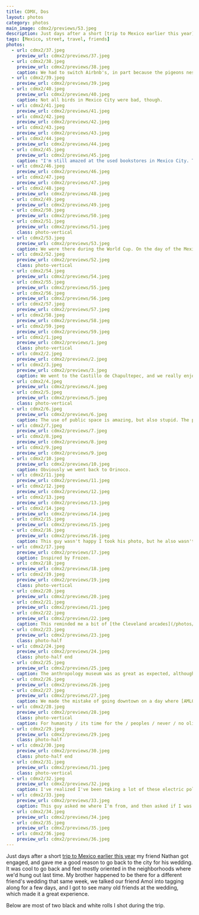 ```yaml
---
title: CDMX, Dos
layout: photos
category: photos
main_image: cdmx2/previews/53.jpeg
description: Just days after a short [trip to Mexico earlier this year](/photos/2022/03/06/cdmx/) my friend Nathan got engaged, and gave me a good reason to go back to the city for his wedding.
tags: [Mexico, street, travel, friends]
photos:
  - url: cdmx2/37.jpeg
    preview_url: cdmx2/previews/37.jpeg
  - url: cdmx2/38.jpeg
    preview_url: cdmx2/previews/38.jpeg
    caption: We had to switch Airbnb's, in part because the pigeons nesting in the courtyard of the first one would not shut up.
  - url: cdmx2/39.jpeg
    preview_url: cdmx2/previews/39.jpeg
  - url: cdmx2/40.jpeg
    preview_url: cdmx2/previews/40.jpeg
    caption: Not all birds in Mexico City were bad, though.
  - url: cdmx2/41.jpeg
    preview_url: cdmx2/previews/41.jpeg
  - url: cdmx2/42.jpeg
    preview_url: cdmx2/previews/42.jpeg
  - url: cdmx2/43.jpeg
    preview_url: cdmx2/previews/43.jpeg
  - url: cdmx2/44.jpeg
    preview_url: cdmx2/previews/44.jpeg
  - url: cdmx2/45.jpeg
    preview_url: cdmx2/previews/45.jpeg
    caption: "I'm still amazed at the used bookstores in Mexico City. They skew towards way older and tattered tomes than most shops I’ve visited in cities across the US, Latin America, and Europe. Why? Macro/growth would make me expect the opposite: more volume of recent editions of books as people have higher levels of education and purchasing power today than when the old editions would have come out."
  - url: cdmx2/46.jpeg
    preview_url: cdmx2/previews/46.jpeg
  - url: cdmx2/47.jpeg
    preview_url: cdmx2/previews/47.jpeg
  - url: cdmx2/48.jpeg
    preview_url: cdmx2/previews/48.jpeg
  - url: cdmx2/49.jpeg
    preview_url: cdmx2/previews/49.jpeg
  - url: cdmx2/50.jpeg
    preview_url: cdmx2/previews/50.jpeg
  - url: cdmx2/51.jpeg
    preview_url: cdmx2/previews/51.jpeg
    class: photo-vertical
  - url: cdmx2/53.jpeg
    preview_url: cdmx2/previews/53.jpeg
    caption: We were there during the World Cup. On the day of the Mexico vs. Poland game I was at a WeWork in Reforma and a startup adopted me and let me watch with them in their office, which was fun.
  - url: cdmx2/52.jpeg
    preview_url: cdmx2/previews/52.jpeg
    class: photo-vertical
  - url: cdmx2/54.jpeg
    preview_url: cdmx2/previews/54.jpeg
  - url: cdmx2/55.jpeg
    preview_url: cdmx2/previews/55.jpeg
  - url: cdmx2/56.jpeg
    preview_url: cdmx2/previews/56.jpeg
  - url: cdmx2/57.jpeg
    preview_url: cdmx2/previews/57.jpeg
  - url: cdmx2/58.jpeg
    preview_url: cdmx2/previews/58.jpeg
  - url: cdmx2/59.jpeg
    preview_url: cdmx2/previews/59.jpeg
  - url: cdmx2/1.jpeg
    preview_url: cdmx2/previews/1.jpeg
    class: photo-vertical
  - url: cdmx2/2.jpeg
    preview_url: cdmx2/previews/2.jpeg
  - url: cdmx2/3.jpeg
    preview_url: cdmx2/previews/3.jpeg
    caption: We went to the Castillo de Chapultepec, and we really enjoyed the history portion of it. I had no idea about [Maximilian I of Mexico](https://en.wikipedia.org/wiki/Maximilian_I_of_Mexico).
  - url: cdmx2/4.jpeg
    preview_url: cdmx2/previews/4.jpeg
  - url: cdmx2/5.jpeg
    preview_url: cdmx2/previews/5.jpeg
    class: photo-vertical
  - url: cdmx2/6.jpeg
    preview_url: cdmx2/previews/6.jpeg
    caption: The use of public space is amazing, but also stupid. The park closes to the public at 6pm.
  - url: cdmx2/7.jpeg
    preview_url: cdmx2/previews/7.jpeg
  - url: cdmx2/8.jpeg
    preview_url: cdmx2/previews/8.jpeg
  - url: cdmx2/9.jpeg
    preview_url: cdmx2/previews/9.jpeg
  - url: cdmx2/10.jpeg
    preview_url: cdmx2/previews/10.jpeg
    caption: Obviously we went back to Orinoco.
  - url: cdmx2/11.jpeg
    preview_url: cdmx2/previews/11.jpeg
  - url: cdmx2/12.jpeg
    preview_url: cdmx2/previews/12.jpeg
  - url: cdmx2/13.jpeg
    preview_url: cdmx2/previews/13.jpeg
  - url: cdmx2/14.jpeg
    preview_url: cdmx2/previews/14.jpeg
  - url: cdmx2/15.jpeg
    preview_url: cdmx2/previews/15.jpeg
  - url: cdmx2/16.jpeg
    preview_url: cdmx2/previews/16.jpeg
    caption: This guy wasn't happy I took his photo, but he also wasn't upset, he just wanted a tip.
  - url: cdmx2/17.jpeg
    preview_url: cdmx2/previews/17.jpeg
    caption: Inspired by Frozen.
  - url: cdmx2/18.jpeg
    preview_url: cdmx2/previews/18.jpeg
  - url: cdmx2/19.jpeg
    preview_url: cdmx2/previews/19.jpeg
    class: photo-vertical
  - url: cdmx2/20.jpeg
    preview_url: cdmx2/previews/20.jpeg
  - url: cdmx2/21.jpeg
    preview_url: cdmx2/previews/21.jpeg
  - url: cdmx2/22.jpeg
    preview_url: cdmx2/previews/22.jpeg
    caption: This reminded me a bit of [the Cleveland arcades](/photos/2018/06/01/cleveland/), in a tropical version.
  - url: cdmx2/23.jpeg
    preview_url: cdmx2/previews/23.jpeg
    class: photo-half
  - url: cdmx2/24.jpeg
    preview_url: cdmx2/previews/24.jpeg
    class: photo-half end
  - url: cdmx2/25.jpeg
    preview_url: cdmx2/previews/25.jpeg
    caption: The anthropology museum was as great as expected, although a little bit repetitive.
  - url: cdmx2/26.jpeg
    preview_url: cdmx2/previews/26.jpeg
  - url: cdmx2/27.jpeg
    preview_url: cdmx2/previews/27.jpeg
    caption: We made the mistake of going downtown on a day where [AMLO](https://en.wikipedia.org/wiki/Andr%C3%A9s_Manuel_L%C3%B3pez_Obrador) was giving a big speech. It was a mess.
  - url: cdmx2/28.jpeg
    preview_url: cdmx2/previews/28.jpeg
    class: photo-vertical
    caption: For humanity / its time for the / peoples / never / no oligarchy / in Mexico nor / the world. / Knowledge, wealth, / and welfare, / heritage / of humanity.
  - url: cdmx2/29.jpeg
    preview_url: cdmx2/previews/29.jpeg
    class: photo-half
  - url: cdmx2/30.jpeg
    preview_url: cdmx2/previews/30.jpeg
    class: photo-half end
  - url: cdmx2/31.jpeg
    preview_url: cdmx2/previews/31.jpeg
    class: photo-vertical
  - url: cdmx2/32.jpeg
    preview_url: cdmx2/previews/32.jpeg
    caption: I've realized I've been taking a lot of these electric pole with wires photos recently. Not sure why.
  - url: cdmx2/33.jpeg
    preview_url: cdmx2/previews/33.jpeg
    caption: This guy asked me where I'm from, and then asked if I was related to [Maribel Guardia](https://en.wikipedia.org/wiki/Maribel_Guardia).
  - url: cdmx2/34.jpeg
    preview_url: cdmx2/previews/34.jpeg
  - url: cdmx2/35.jpeg
    preview_url: cdmx2/previews/35.jpeg
  - url: cdmx2/36.jpeg
    preview_url: cdmx2/previews/36.jpeg
---
```


Just days after a short [trip to Mexico earlier this year](/photos/2022/03/06/cdmx/) my friend Nathan got engaged, and gave me a good reason to go back to the city for his wedding. It was cool to go back and feel mostly oriented in the neighborhoods where we'd hung out last time. My brother happened to be there for a different friend's wedding that same week, we talked our friend Amol into tagging along for a few days, and I got to see many old friends at the wedding, which made it a great experience.

Below are most of two black and white rolls I shot during the trip.
